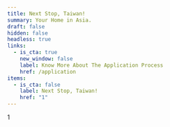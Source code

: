 ```yaml
---
title: Next Stop, Taiwan!
summary: Your Home in Asia.
draft: false
hidden: false
headless: true
links:
  - is_cta: true
    new_window: false
    label: Know More About The Application Process
    href: /application
items:
  - is_cta: false
    label: Next Stop, Taiwan!
    href: "1"
---
```

1
